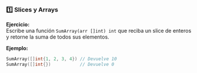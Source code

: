 ### **1️⃣ Slices y Arrays**
**Ejercicio:**  
Escribe una función `SumArray(arr []int) int` que reciba un slice de enteros y retorne la suma de todos sus elementos.  

**Ejemplo:**  
```go
SumArray([]int{1, 2, 3, 4}) // Devuelve 10
SumArray([]int{})           // Devuelve 0